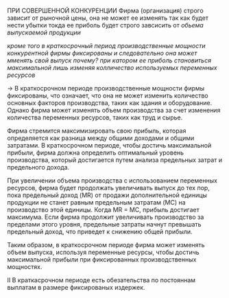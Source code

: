 ПРИ СОВЕРШЕННОЙ КОНКУРЕНЦИИ
Фирма (организация) строго зависит от рыночной цены, она  не может ее изменять так как будет нести убытки
токда ее приболь будет строго завсисить от *обьема выпускаемой продукции*


*кроме того в краткосрочный период производственные мощности конкурентной фирмы фиксированы и следовательно она может мменять свой выпуск почему?*
*при катором ее приболь становиться максимальной лишь изменяя колличество используемых переменных ресурсов*

-> В краткосрочном периоде производственные мощности фирмы фиксированы, что означает, что она не может изменить количество основных факторов производства, таких как здания и оборудование. Однако фирма может изменять объем производства за счет изменения количества переменных ресурсов, таких как труд и сырье. 

Фирма стремится максимизировать свою прибыль, которая определяется как разница между общими доходами и общими затратами. В краткосрочном периоде, чтобы достичь максимальной прибыли, фирма должна определить оптимальный уровень производства, который достигается путем анализа предельных затрат и предельного дохода.

При увеличении объема производства с использованием переменных ресурсов, фирма будет продолжать увеличивать выпуск до тех пор, пока предельный доход (MR) от продажи дополнительной единицы продукции не станет равным предельным затратам (MC) на производство этой единицы. Когда MR = MC, прибыль достигает максимума. Если фирма продолжит увеличивать производство за пределами этого уровня, предельные затраты начнут превышать предельный доход, что приведет к снижению общей прибыли.

Таким образом, в краткосрочном периоде фирма может изменять объем выпуска, используя переменные ресурсы, чтобы достичь максимальной прибыли при фиксированных производственных мощностях.

II В краткасрочном периоде есть обезательства по постояннам выплатам в размере фиксированых издержек.